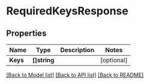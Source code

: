 # RequiredKeysResponse

## Properties
Name | Type | Description | Notes
------------ | ------------- | ------------- | -------------
**Keys** | **[]string** |  | [optional] 

[[Back to Model list]](../README.md#documentation-for-models) [[Back to API list]](../README.md#documentation-for-api-endpoints) [[Back to README]](../README.md)


